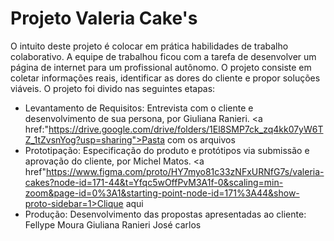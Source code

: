 # Projeto Valeria Cake's
O intuito deste projeto é colocar em prática habilidades de trabalho colaborativo.
A equipe de trabalhou ficou com a tarefa de desenvolver um página de internet para um profissional autônomo.
O projeto consiste em coletar informações reais, identificar as dores do cliente e propor soluções viáveis.
O projeto foi divido nas seguintes etapas:
* Levantamento de Requisitos:
  Entrevista com o cliente e desenvolvimento de sua persona, por Giuliana Ranieri.
  <a href:"https://drive.google.com/drive/folders/1El8SMP7ck_zq4kk07yW6TZ_1tZvsnYog?usp=sharing">Pasta com os arquivos</a>
* Prototipação:
  Especificação do produto e protótipos via submissão e aprovação do cliente, por Michel Matos.
  <a href"https://www.figma.com/proto/HY7myo81c33zNFxURNfG7s/valeria-cakes?node-id=171-44&t=Yfqc5wOffPvM3A1f-0&scaling=min-zoom&page-id=0%3A1&starting-point-node-id=171%3A44&show-proto-sidebar=1>Clique aqui</a>
* Produção:
  Desenvolvimento das propostas apresentadas ao cliente:
  Fellype Moura
  Giuliana Ranieri
  José carlos
